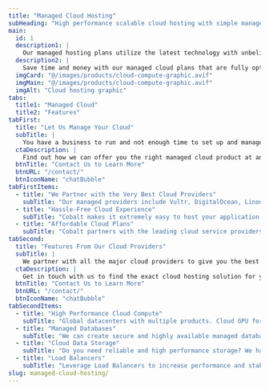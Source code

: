 ```yaml
---
title: "Managed Cloud Hosting"
subHeading: "High performance scalable cloud hosting with simple managed platform."
main:
  id: 1
  description1: |
    Our managed hosting plans utilize the latest technology with unbelievable performance. We partner with leading cloud providers that have the infrastructure all over the globe that provide a totally scalable solution.
  description2: |
    Save time and money with our managed cloud plans that are fully optimized to meet your web app needs.
  imgCard: "@/images/products/cloud-compute-graphic.avif"
  imgMain: "@/images/products/cloud-compute-graphic.avif"
  imgAlt: "Cloud hosting graphic"
tabs:
  title1: "Managed Cloud"
  title2: "Features"
tabFirst:
  title: "Let Us Manage Your Cloud"
  subTitle: |
    You have a business to run and not enough time to set up and manage your cloud infrastructure for your web apps. We offer managed cloud hosting services with competitive pricing and high performance to meet your needs.
  ctaDescription: |
    Find out how we can offer you the right managed cloud product at an affordable price.
  btnTitle: "Contact Us to Learn More"
  btnURL: "/contact/"
  btnIconName: "chatBubble"
tabFirstItems:
  - title: "We Partner with the Very Best Cloud Providers"
    subTitle: "Our managed providers include Vultr, DigitalOcean, Linode, Amazon Web Services, Hetzner, and many more. We select the right backend provider for your services. "
  - title: "Hassle-Free Cloud Experience"
    subTitle: "Cobalt makes it extremely easy to host your application and data. We set up and manage the right cloud provider for you without you having to worry about anything."
  - title: "Affordable Cloud Plans"
    subTitle: "Cobalt partners with the leading cloud service providers to provide your website with unparalleled service and performance. Whether you are running a small personal blog to a high traffic ecommerce website, we pick the right cloud provider that can easily scale your hosting needs to fit any budget."
tabSecond:
  title: "Features From Our Cloud Providers"
  subTitle: |
    We partner with all the major cloud providers to give you the best cloud product for your web application. We provide these cloud products on a budget that works best for you and your company from pay-as-you-go monthly plans to enterprise plans with larger discounts.
  ctaDescription: |
    Get in touch with us to find the exact cloud hosting solution for you.
  btnTitle: "Contact Us to Learn More"
  btnURL: "/contact/"
  btnIconName: "chatBubble"
tabSecondItems:
  - title: "High Performance Cloud Compute"
    subTitle: "Global datacenters with multiple products. Cloud GPU for large-scale intensive workloads, Shared Cloud Compute for afforable basic workloads, Optimized Cloud Compute for higher performance hardware, and custom Bare Metal installs."
  - title: "Managed Databases"
    subTitle: "We can create secure and highly available managed databases without the need to worry about dealing with vendor upgrades or administering the system. Managed Databases are scalable to fit your needs as you grow and are enabled with backups off-site to keep your data secure."
  - title: "Cloud Data Storage"
    subTitle: "Do you need reliable and high performance storage? We have access to a variety of cloud storage options to fit your budget. We offer both Block and Object storage options for your data needs in varying capacites that can be scaled up or down at any time. Affordable storage on standard HDDs or high performance speed on NVMe SSDs give you options for your storage types."
  - title: "Load Balancers"
    subTitle: "Leverage Load Balancers to increase performance and stability on your infrastructure. We can build highly available and secure Load Balancers attached to your cloud cluster with health monitoring and automatic failover for 99.999% uptime."
slug: managed-cloud-hosting/
---
```

